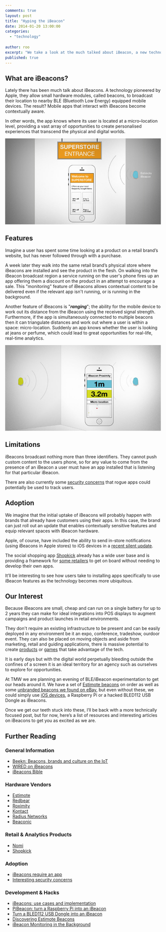 ```yaml
---
comments: true
layout: post
title: "Hyping the iBeacon"
date: 2014-01-20 13:00:00
categories:
  - "technology"

author: roo
excerpt: "We take a look at the much talked about iBeacon, a new technology pioneered by Apple that could revolutionise contextual mobile use."
published: true
---
```


## What are iBeacons?

Lately there has been much talk about iBeacons. A technology pioneered by Apple, they allow small hardware modules, called beacons, to broadcast their location to nearby BLE (Bluetooth Low Energy) equipped mobile devices. The result? Mobile apps that interact with iBeacons become contextually aware.

In other words, the app knows where its user is located at a micro–location level, providing a vast array of opportunities to create personalised experiences that transcend the physical and digital worlds.

<img src="/img/blog/hyping-the-ibeacon/ibeacons-in-context.jpg" alt="iBeacon ranging for proximity and position">

## Features

Imagine a user has spent some time looking at a product on a retail brand’s website, but has never followed through with a purchase.

A week later they walk into the same retail brand’s physical store where iBeacons are installed and see the product in the flesh. On walking into the iBeacon broadcast region a service running on the user's phone fires up an app offering them a discount on the product in an attempt to encourage a sale.  This "monitoring" feature of iBeacons allows contextual content to be delivered even if the relevant app isn't running, or is running in the background.

Another feature of iBeacons is "***ranging***"; the ability for the mobile device to work out its distance from the iBeacon using the received signal strength. Furthermore, if the app is simultaneously connected to multiple beacons then it can triangulate distances and work out where a user is within a space: micro-location. Suddenly an app knows whether the user is looking at jeans or perfume, which could lead to great opportunities for real-life, real-time analytics.

<img src="/img/blog/hyping-the-ibeacon/ibeacons-proximity-ranging.jpg" alt="iBeacon ranging for proximity and position">


## Limitations

iBeacons broadcast nothing more than three identifiers. They cannot push custom content to the users phone, so for any value to come from the presence of an iBeacon a user must have an app installed that is listening for that particular iBeacon.

There are also currently some [security concerns](http://blogs.computerworld.com/mobile-security/23256/what-apples-ibeacon-rollout-doesnt-say) that rogue apps could potentially be used to track users.


## Adoption

We imagine that the initial uptake of iBeacons will probably happen with brands that already have customers using their apps. In this case, the brand can just roll out an update that enables contextually sensitive features and equip relevant spaces with iBeacon hardware.

Apple, of course, have included the ability to send in-store notifications (using iBeacons in Apple stores) to iOS devices in a [recent silent update](http://9to5mac.com/2013/12/06/apple-rolling-out-ibeacons-into-apple-stores-silent-app-update-enables-in-store-notifications/).

The social shopping app [Shopkick](http://www.shopkick.com/shopbeacon/) already has a wide user base and is providing a framework for [some retailers](http://techcrunch.com/2014/01/16/shopkick-starts-100-store-ibeacon-trial-for-american-eagle-outfitters-the-biggest-apparel-rollout-yet/) to get on board without needing to develop their own apps.

It’ll be interesting to see how users take to installing apps specifically to use iBeacon features as the technology becomes more ubiquitous.


## Our Interest

Because iBeacons are small, cheap and can run on a single battery for up to 2 years they can make for ideal integrations into POS displays to augment campaigns and product launches in retail environments.

They don't require an existing infrastructure to be present and can be easily deployed in any environment be it an expo, conference, tradeshow, ourdoor event. They can also be placed on moving objects and aside from marketing, retail and guiding applications, there is massive potential to create [products](http://www.motionloft.com/property_owners.html) or [games](http://thetaplab.com/games/tinytycoons) that take advantage of the tech.

It is early days but with the digital world perpetually bleeding outside the confines of a screen it is an ideal territory for an agency such as ourselves to explore for opportunities.

At TMW we are planning an evening of BLE/iBeacon experimentation to get our heads around it. We have a set of [Estimote beacons](http://estimote.com/api/index.html) on order as well as some [unbranded beacons we found on eBay](http://www.ebay.co.uk/itm/281218637040?ssPageName=STRK:MEWNX:IT&_trksid=p3984.m1497.l2649), but even without these, we could simply use [iOS devices](http://blog.estimote.com/post/57087873876/a-simple-way-to-simulate-apple-ios7-ibeacon-feature), a Raspberry Pi or a hacked BLED112 USB Dongle as iBeacons.

Once we get our teeth stuck into these, I’ll be back with a more technically focused post, but for now, here’s a list of resources and interesting articles on iBeacons to get you as excited as we are.


## Further Reading

### General Information

* [Beekn: Beacons, brands and culture on the IoT](http://www.beekn.net/)
* [WIRED on iBeacons](http://www.wired.com/design/2013/12/4-use-cases-for-ibeacon-the-most-exciting-tech-you-havent-heard-of/)
* [iBeacons Bible](http://meetingofideas.wordpress.com/2013/12/12/download-ibeacons-bible-1-0/)


### Hardware Vendors

* [Estimote](http://estimote.com/api/index.html)
* [Redbear](http://www.redbear.net/)
* [Roximity](http://roximity.com/)
* [Kontact](http://kontakt.io/)
* [Radius Networks](http://www.radiusnetworks.com/)
* [Beaconic](http://www.beaconic.nl/en/)


### Retail & Analytics Products

* [Nomi](http://nomi.com/)
* [Shopkick](http://www.shopkick.com/shopbeacon/)

### Adoption

* [iBeacons require an app](http://recode.net/2014/01/09/so-youve-installed-an-ibeacon-system-now-comes-the-hard-part-no-one-is-talking-about/)
* [Interesting security concerns](http://venturebeat.com/2013/11/29/is-ibeacon-ready-for-prime-time-retail-three-key-considerations/)


### Development & Hacks

* [iBeacons: use cases and implementation](http://daveaddey.com/?p=1252)
* [PiBeacon: turn a Raspberry Pi into an iBeacon](http://learn.adafruit.com/pibeacon-ibeacon-with-a-raspberry-pi/overview)
* [Turn a BLED112 USB Dongle into an iBeacon](https://github.com/jamiepinkham/bled112_ibeacon_firmware)
* [Discovering Estimote Beacons](http://blog.innoquant.com/2013/12/discovering-estimote-ibeacons/)
* [iBeacon Monitoring in the Background](http://developer.radiusnetworks.com/2013/11/13/ibeacon-monitoring-in-the-background-and-foreground.html)
